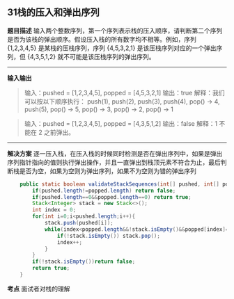 ## 31栈的压入和弹出序列
**题目描述**
输入两个整数序列，第一个序列表示栈的压入顺序，请判断第二个序列是否为该栈的弹出顺序。假设压入栈的所有数字均不相等。例如，序列 {1,2,3,4,5} 是某栈的压栈序列，序列 {4,5,3,2,1} 是该压栈序列对应的一个弹出序列，但 {4,3,5,1,2} 就不可能是该压栈序列的弹出序列。

---
**输入输出**
>输入：pushed = [1,2,3,4,5], popped = [4,5,3,2,1]
输出：true
解释：我们可以按以下顺序执行：
push(1), push(2), push(3), push(4), pop() -> 4,
push(5), pop() -> 5, pop() -> 3, pop() -> 2, pop() -> 1

>输入：pushed = [1,2,3,4,5], popped = [4,3,5,1,2]
输出：false
解释：1 不能在 2 之前弹出。

---
**解决方案**
逐一压入栈，在压入栈的时候同时检测是否在弹出序列中，如果是弹出序列指针指向的值则执行弹出操作，并且一直弹出到栈顶元素不符合为止，最后判断栈是否为空，如果为空则为弹出序列，如果不为空则为错的弹出序列
```java
    public static boolean validateStackSequences(int[] pushed, int[] popped) {
        if(pushed.length!=popped.length) return false;
        if(pushed.length==0&&popped.length==0) return true;
        Stack<Integer> stack = new Stack<>();
        int index = 0;
        for(int i=0;i<pushed.length;i++){
            stack.push(pushed[i]);
            while(index<popped.length&&!stack.isEmpty()&&popped[index]==stack.peek()){
                if(!stack.isEmpty()) stack.pop();
                index++;
            }
        }
        if(!stack.isEmpty())return false;
        return true;
    }
```


**考点**
面试者对栈的理解

